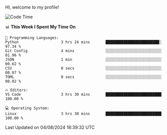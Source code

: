 HI, welcome to my profile!
<!--START_SECTION:waka-->
![Code Time](http://img.shields.io/badge/Code%20Time-1%2C869%20hrs%2011%20mins-blue)

📊 **This Week I Spent My Time On** 

```text
💬 Programming Languages: 
Python                   3 hrs 24 mins       ████████████████████████░   97.34 % 
Git Config               4 mins              ░░░░░░░░░░░░░░░░░░░░░░░░░   01.96 % 
JSON                     1 min               ░░░░░░░░░░░░░░░░░░░░░░░░░   00.62 % 
CSV                      0 secs              ░░░░░░░░░░░░░░░░░░░░░░░░░   00.07 % 
TOML                     0 secs              ░░░░░░░░░░░░░░░░░░░░░░░░░   00.02 % 

🔥 Editors: 
VS Code                  3 hrs 30 mins       █████████████████████████   100.00 % 

💻 Operating System: 
Linux                    3 hrs 30 mins       █████████████████████████   100.00 % 
```


 Last Updated on 04/08/2024 18:39:32 UTC
<!--END_SECTION:waka-->

